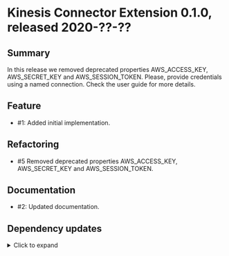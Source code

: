 # Kinesis Connector Extension 0.1.0, released 2020-??-??

## Summary

In this release we removed deprecated properties AWS_ACCESS_KEY, AWS_SECRET_KEY and AWS_SESSION_TOKEN.
Please, provide credentials using a named connection. Check the user guide for more details.

## Feature

* #1: Added initial implementation.

## Refactoring

* #5 Removed deprecated properties AWS_ACCESS_KEY, AWS_SECRET_KEY and AWS_SESSION_TOKEN.

## Documentation

* #2: Updated documentation.

## Dependency updates

<details>
  <summary>Click to expand</summary>

* Added `com.amazonaws:aws-java-sdk-core:1.11.861`
* Added `com.amazonaws:aws-java-sdk-kinesis:1.11.861`
* Added `com.exasol:exasol-script-api:6.1.7`
* Added `com.exasol:import-export-udf-common-scala:0.1.0`
* Added `com.exasol:import-export-udf-common-scala:0.1.0`
* Added `com.exasol:exasol-testcontainers:test:3.0.0`
* Added `org.testcontainers:localstack:test:1.14.3`
 
 </details> 